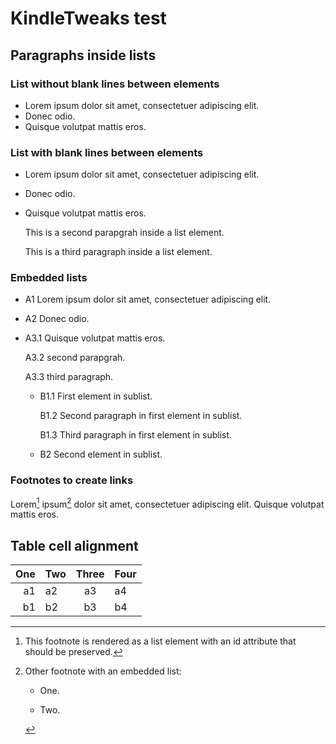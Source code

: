 # KindleTweaks test

## Paragraphs inside lists

### List without blank lines between elements
 
- Lorem ipsum dolor sit amet, consectetuer adipiscing elit. 
- Donec odio. 
- Quisque volutpat mattis eros. 

### List with blank lines between elements
  
- Lorem ipsum dolor sit amet, consectetuer adipiscing elit. 

- Donec odio. 

- Quisque volutpat mattis eros. 
    
  This is a second parapgrah inside a list element.
  
  This is a third paragraph inside a list element.

### Embedded lists
  
- A1 Lorem ipsum dolor sit amet, consectetuer adipiscing elit. 

- A2 Donec odio. 

- A3.1 Quisque volutpat mattis eros. 
  
  A3.2 second parapgrah.
  
  A3.3 third paragraph.
    
  - B1.1 First element in sublist.    
      
      B1.2 Second paragraph in first element in sublist.
    
      B1.3 Third paragraph in first element in sublist.

  - B2 Second element in sublist.
  
### Footnotes to create links

Lorem[^1] ipsum[^2] dolor sit amet, consectetuer adipiscing elit. Quisque volutpat mattis eros. 

[^1]: This footnote is rendered as a list element with an id attribute that should be preserved.

[^2]: Other footnote with an embedded list:
    
    - One.
    
    - Two.

## Table cell alignment

| One     | Two      | Three      | Four
|--------:|:---------|:----------:|---------
| a1      | a2       | a3         | a4
| b1      | b2       | b3         | b4      

